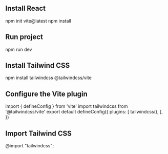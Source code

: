 
## Install React
npm init vite@latest
npm install

## Run project
npm run dev

## Install Tailwind CSS
npm install tailwindcss @tailwindcss/vite

## Configure the Vite plugin
import { defineConfig } from 'vite'
import tailwindcss from '@tailwindcss/vite'
export default defineConfig({
  plugins: [
    tailwindcss(),
  ],
})

## Import Tailwind CSS
@import "tailwindcss";